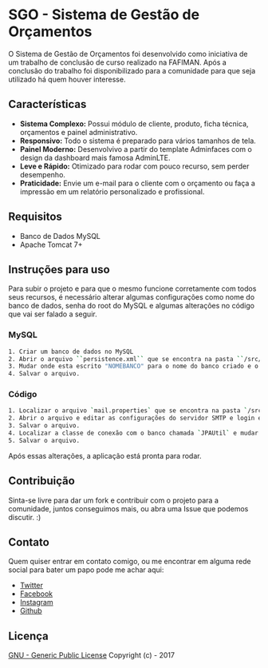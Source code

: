 # SGO - Sistema de Gestão de Orçamentos
O Sistema de Gestão de Orçamentos foi desenvolvido como iniciativa de um trabalho de conclusão de curso realizado na FAFIMAN. Após a conclusão do trabalho foi disponibilizado para a comunidade para que seja utilizado há quem houver interesse.

## Características
- **Sistema Complexo:** Possui módulo de cliente, produto, ficha técnica, orçamentos e painel administrativo.
- **Responsivo:** Todo o sistema é preparado para vários tamanhos de tela.
- **Painel Moderno:** Desenvolvivo a partir do template Adminfaces com o design da dashboard mais famosa AdminLTE.
- **Leve e Rápido:** Otimizado para rodar com pouco recurso, sem perder desempenho.
- **Praticidade:** Envie um e-mail para o cliente com o orçamento ou faça a impressão em um relatório personalizado e profissional.

## Requisitos
- Banco de Dados MySQL
- Apache Tomcat 7+

## Instruções para uso
Para subir o projeto e para que o mesmo funcione corretamente com todos seus recursos, é necessário alterar algumas configurações como nome do banco de dados, senha do root do MySQL e algumas alterações no código que vai ser falado a seguir.

### MySQL
```bash
1. Criar um banco de dados no MySQL
2. Abrir o arquivo ``persistence.xml`` que se encontra na pasta ``/src/main/resources/META-INF/``
3. Mudar onde esta escrito "NOMEBANCO" para o nome do banco criado e o usuário, senha do MySQL.
4. Salvar o arquivo.
```

### Código
```bash
1. Localizar o arquivo `mail.properties` que se encontra na pasta `/src/main/resources/`
2. Abrir o arquivo e editar as configurações do servidor SMTP e login e senha do e-mail.
3. Salvar o arquivo.
4. Localizar a classe de conexão com o banco chamada `JPAUtil` e mudar para o nome do seu banco onde referencia o valor "NOMEBANCO".
5. Salvar o arquivo.
```

Após essas alterações, a aplicação está pronta para rodar.

## Contribuição
Sinta-se livre para dar um fork e contribuir com o projeto para a comunidade, juntos conseguimos mais, ou abra uma Issue que podemos discutir. :)

## Contato
Quem quiser entrar em contato comigo, ou me encontrar em alguma rede social para bater um papo pode me achar aqui:

- [Twitter](https://twitter.com/danilodecanini)
- [Facebook](https://www.facebook.com/danilo.decanini)
- [Instagram](https://www.instagram.com/danilodecanini/)
- [Github](https://github.com/danilodecanini)

## Licença
[GNU - Generic Public License](LICENSE.md) Copyright (c) - 2017
